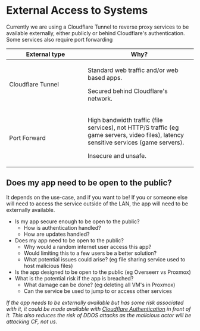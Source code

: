 # External Access to Systems

Currently we are using a Cloudflare Tunnel to reverse proxy services to be available externally, either publicly or behind Cloudflare's authentication. Some services also require port forwarding

<table><thead><tr><th width="195">External type</th><th>Why?</th></tr></thead><tbody><tr><td>Cloudflare Tunnel</td><td><p>Standard web traffic and/or web based apps.</p><p></p><p>Secured behind Cloudflare's network.</p></td></tr><tr><td>Port Forward</td><td><p>High bandwidth traffic (file services), not HTTP/S traffic (eg game servers, video files), latency sensitive services (game servers). </p><p></p><p>Insecure and unsafe.</p></td></tr></tbody></table>

## Does my app need to be open to the public?

It depends on the use-case, and if you want to be! If you or someone else will need to access the service outside of the LAN, the app will need to be externally available.

* Is my app secure enough to be open to the public?
  * How is authentication handled?
  * How are updates handled?
* Does my app need to be open to the public?
  * Why would a random internet user access this app?
  * Would limiting this to a few users be a better solution?
  * What potential issues could arise? (eg file sharing service used to host malicious files)
* Is the app designed to be open to the public (eg Overseerr vs Proxmox)
* What is the potential risk if the app is breached?
  * What damage can be done? (eg deleting all VM's in Proxmox)
  * Can the service be used to jump to or access other services

_If the app needs to be externally available but has some risk associated with it, it could be made available with_ [_Cloudflare Authentication_](broken-reference) _in front of it. This also reduces the risk of DDOS attacks as the malicious actor will be attacking CF, not us._


